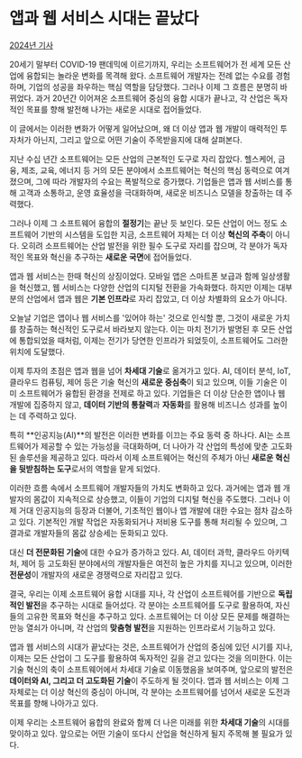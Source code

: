# 앱과 웹 서비스 시대는 끝났다
[2024년 기사](./index.md)


20세기 말부터 COVID-19 팬데믹에 이르기까지, 우리는 소프트웨어가 전 세계 모든 산업에 융합되는 놀라운 변화를 목격해 왔다. 소프트웨어 개발자는 전례 없는 수요를 경험하며, 기업의 성공을 좌우하는 핵심 역할을 담당했다. 그러나 이제 그 흐름은  분명히 바뀌었다. 과거 20년간 이어져온 소프트웨어 중심의 융합 시대가 끝나고, 각 산업은 독자적인 목표를 향해 발전해 나가는  새로운 시대로 접어들었다.

이 글에서는 이러한 변화가 어떻게 일어났으며, 왜 더 이상 앱과 웹 개발이 매력적인 투자처가 아닌지, 그리고 앞으로 어떤 기술이 주목받을지에 대해 살펴본다.


지난 수십 년간 소프트웨어는 모든 산업의 근본적인 도구로 자리 잡았다. 헬스케어, 금융, 제조, 교육, 에너지 등 거의 모든 분야에서 소프트웨어는 혁신의 핵심 동력으로 여겨졌으며, 그에 따라 개발자의 수요는 폭발적으로 증가했다. 기업들은 앱과 웹  서비스를 통해 고객과 소통하고, 운영 효율성을 극대화하며, 새로운 비즈니스 모델을 창출하는 데 주력했다.

그러나 이제 그 소프트웨어 융합의 **절정기**는 끝난 듯 보인다. 모든 산업이 어느 정도 소프트웨어 기반의 시스템을 도입한 지금, 소프트웨어 자체는 더 이상 **혁신의 주축**이 아니다. 오히려 소프트웨어는 산업 발전을 위한 필수 도구로 자리를 잡으며, 각 분야가 독자적인 목표와 혁신을 추구하는 **새로운 국면**에 접어들었다.


앱과 웹 서비스는 한때 혁신의 상징이었다. 모바일 앱은 스마트폰 보급과 함께 일상생활을 혁신했고, 웹 서비스는 다양한 산업의 디지털 전환을 가속화했다. 하지만 이제는 대부분의 산업에서 앱과 웹은 **기본 인프라**로 자리 잡았고, 더 이상 차별화의 요소가 아니다.

오늘날 기업은 앱이나 웹 서비스를 '있어야 하는' 것으로 인식할 뿐, 그것이 새로운 가치를 창출하는 혁신적인 도구로서  바라보지 않는다. 이는 마치 전기가 발명된 후 모든 산업에 통합되었을 때처럼, 이제는 전기가 당연한 인프라가 되었듯이,  소프트웨어도 그러한 위치에 도달했다.


이제 투자의 초점은 앱과 웹을 넘어 **차세대 기술**로 옮겨가고 있다. AI, 데이터 분석, IoT, 클라우드 컴퓨팅, 제어 등은 기술 혁신의 **새로운 중심축**이 되고 있으며, 이들 기술은 이미 소프트웨어가 융합된 환경을 전제로 하고 있다. 기업들은 더 이상 단순한 앱이나 웹 개발에 집중하지 않고, **데이터 기반의 통찰력**과 **자동화**를 활용해 비즈니스 성과를 높이는 데 주력하고 있다.

특히 **인공지능(AI)**의 발전은 이러한 변화를 이끄는 주요 동력 중 하나다. AI는 소프트웨어가 제공할 수 있는 가능성을 극대화하며, 더 나아가 각 산업의 특성에 맞춘 고도화된 솔루션을 제공하고 있다. 따라서 이제 소프트웨어는 혁신의 주체가 아닌 **새로운 혁신을 뒷받침하는 도구**로서의 역할을 맡게 되었다.


이러한 흐름 속에서 소프트웨어 개발자들의 가치도 변화하고 있다. 과거에는 앱과 웹 개발자의 몸값이 지속적으로 상승했고,  이들이 기업의 디지털 혁신을 주도했다. 그러나 이제 거대 인공지능의 등장과 더불어, 기초적인 웹이나 앱 개발에 대한 수요는 점차  감소하고 있다. 기본적인 개발 작업은 자동화되거나 저비용 도구를 통해 처리될 수 있으며, 그 결과로 개발자들의 몸값 상승세는  둔화되고 있다.

대신 **더 전문화된 기술**에 대한 수요가 증가하고 있다. AI, 데이터 과학, 클라우드 아키텍처, 제어 등 고도화된 분야에서의 개발자들은 여전히 높은 가치를 지니고 있으며, 이러한 **전문성**이 개발자의 새로운 경쟁력으로 자리잡고 있다.


결국, 우리는 이제 소프트웨어 융합 시대를 지나, 각 산업이 소프트웨어를 기반으로 **독립적인 발전**을 추구하는 시대로 들어섰다. 각 분야는 소프트웨어를 도구로 활용하여, 자신들의 고유한 목표와 혁신을 추구하고 있다. 소프트웨어는 더 이상 모든 문제를 해결하는 만능 열쇠가 아니며, 각 산업의 **맞춤형 발전**을 지원하는 인프라로서 기능하고 있다.


앱과 웹 서비스의 시대가 끝났다는 것은, 소프트웨어가 산업의 중심에 있던 시기를 지나, 이제는 모든 산업이 그 도구를  활용하여 독자적인 길을 걷고 있다는 것을 의미한다. 이는 기술 혁신의 축이 소프트웨어에서 차세대 기술로 이동했음을 보여주며,  앞으로의 발전은 **데이터와 AI, 그리고 더 고도화된 기술**이 주도하게 될 것이다. 앱과 웹 서비스는 이제 그 자체로는 더 이상 혁신의 중심이 아니며, 각 분야는 소프트웨어를 넘어서 새로운 도전과 목표를 향해 나아가고 있다.

이제 우리는 소프트웨어 융합의 완료와 함께 더 나은 미래를 위한 **차세대 기술**의 시대를 맞이하고 있다. 앞으로는 어떤 기술이 또다시 산업을 혁신하게 될지 주목해 볼 필요가 있다.

